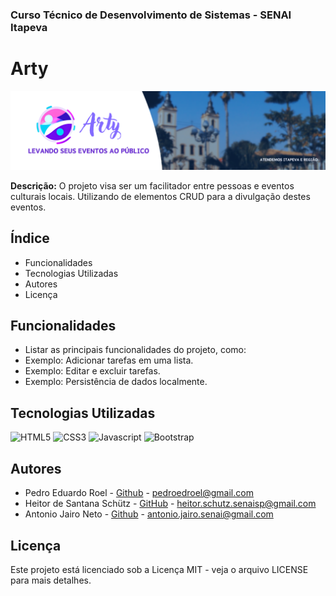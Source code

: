 ### Curso Técnico de Desenvolvimento de Sistemas - SENAI Itapeva

# Arty

![BRAND](./img/ARTY.png)

**Descrição:**
O projeto visa ser um facilitador entre pessoas e eventos culturais locais. Utilizando de elementos CRUD para a divulgação destes eventos.

## Índice
- Funcionalidades
- Tecnologias Utilizadas
- Autores
- Licença

## Funcionalidades
- Listar as principais funcionalidades do projeto, como:
 - Exemplo: Adicionar tarefas em uma lista.
 - Exemplo: Editar e excluir tarefas.
 - Exemplo: Persistência de dados localmente.

## Tecnologias Utilizadas


![HTML5](https://img.shields.io/badge/HTML5-E34F26?style=for-the-badge&logo=html5&logoColor=white)
![CSS3](https://img.shields.io/badge/CSS3-1572B6?style=for-the-badge&logo=css3&logoColor=white)
![Javascript](https://img.shields.io/badge/JavaScript-323330?style=for-the-badge&logo=javascript&logoColor=F7DF1E)
![Bootstrap](https://img.shields.io/badge/Bootstrap-563D7C?style=for-the-badge&logo=bootstrap&logoColor=white)

## Autores

- Pedro Eduardo Roel - [Github](https://github.com/pedroeroel) - pedroedroel@gmail.com
- Heitor de Santana Schütz - [GitHub](https://github.com/funnyhdss) - heitor.schutz.senaisp@gmail.com
- Antonio Jairo Neto - [Github](https://github.com/ajacn) - antonio.jairo.senai@gmail.com

## Licença

Este projeto está licenciado sob a Licença MIT - veja o arquivo LICENSE para mais detalhes.